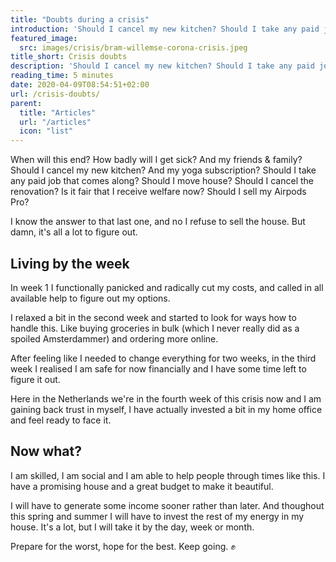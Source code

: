 ```yaml
---
title: "Doubts during a crisis"
introduction: 'Should I cancel my new kitchen? Should I take any paid job that comes along? Should I move house? Is it fair that I receive welfare now? So many Corona questions.'
featured_image:
  src: images/crisis/bram-willemse-corona-crisis.jpeg
title_short: Crisis doubts
description: 'Should I cancel my new kitchen? Should I take any paid job that comes along? Should I move house? Is it fair that I receive welfare now? So many Corona questions.'
reading_time: 5 minutes
date: 2020-04-09T08:54:51+02:00
url: /crisis-doubts/
parent:
  title: "Articles"
  url: "/articles"
  icon: "list"
---
```


When will this end? How badly will I get sick? And my friends & family? Should I cancel my new kitchen? And my yoga subscription? Should I take any paid job that comes along? Should I move house? Should I cancel the renovation? Is it fair that I receive welfare now? Should I sell my Airpods Pro?

I know the answer to that last one, and no I refuse to sell the house. But damn, it's all a lot to figure out.

## Living by the week
In week 1 I functionally panicked and radically cut my costs, and called in all available help to figure out my options.

I relaxed a bit in the second week and started to look for ways how to handle this. Like buying groceries in bulk (which I never really did as a spoiled Amsterdammer) and ordering more online.

After feeling like I needed to change everything for two weeks, in the third week I realised I am safe for now financially and I have some time left to figure it out.

Here in the Netherlands we're in the fourth week of this crisis now and I am gaining back trust in myself, I have actually invested a bit in my home office and feel ready to face it.

## Now what?
I am skilled, I am social and I am able to help people through times like this. I have a promising house and a great budget to make it beautiful.

I will have to generate some income sooner rather than later. And thoughout this spring and summer I will have to invest the rest of my energy in my house. It's a lot, but I will take it by the day, week or month.

Prepare for the worst, hope for the best. Keep going. ✊
